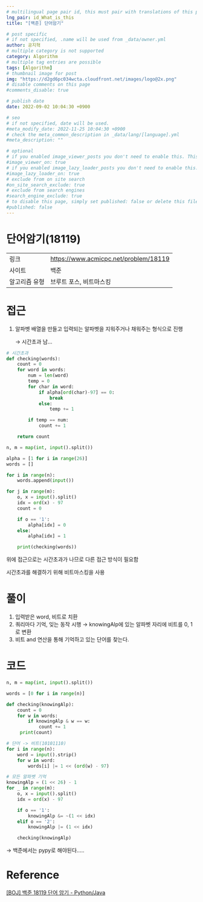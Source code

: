 ```yaml
---
# multilingual page pair id, this must pair with translations of this page. (This name must be unique)
lng_pair: id_What_is_this
title: "[백준] 단어암기"

# post specific
# if not specified, .name will be used from _data/owner.yml
author: 공지혁
# multiple category is not supported
category: Algorithm
# multiple tag entries are possible
tags: [Algorithm]
# thumbnail image for post
img: "https://d2gd6pc034wcta.cloudfront.net/images/logo@2x.png"
# disable comments on this page
#comments_disable: true

# publish date
date: 2022-09-02 10:04:30 +0900

# seo
# if not specified, date will be used.
#meta_modify_date: 2022-11-25 10:04:30 +0900
# check the meta_common_description in _data/lang/[language].yml
#meta_description: ""

# optional
# if you enabled image_viewer_posts you don't need to enable this. This is only if image_viewer_posts = false
#image_viewer_on: true
# if you enabled image_lazy_loader_posts you don't need to enable this. This is only if image_lazy_loader_posts = false
#image_lazy_loader_on: true
# exclude from on site search
#on_site_search_exclude: true
# exclude from search engines
#search_engine_exclude: true
# to disable this page, simply set published: false or delete this file
#published: false
---
```


# 단어암기(18119)
|||
|---|---|
|링크 | https://www.acmicpc.net/problem/18119|
|사이트| 백준|
|알고리즘 유형| 브루트 포스, 비트마스킹|

# 접근


1. 알파벳 배열을 만들고 입력되는 알파벳을 지워주거나 채워주는 형식으로 진행

    → 시간초과 남…


```python
# 시간초과
def checking(words):
    count = 0
    for word in words:
        num = len(word)
        temp = 0
        for char in word:
            if alpha[ord(char)-97] == 0:
                break
            else:
                temp += 1

        if temp == num:
            count += 1

    return count

n, m = map(int, input().split())

alpha = [1 for i in range(26)]
words = []

for i in range(n):
    words.append(input())

for j in range(m):
    o, x = input().split()
    idx = ord(x) - 97
    count = 0

    if o == '1':
        alpha[idx] = 0
    else:
        alpha[idx] = 1

    print(checking(words))
```

위에 접근으로는 시간초과가 나므로 다른 접근 방식이 필요함

시간초과를 해결하기 위해 비트마스킹을 사용

# 풀이


1. 입력받은 word, 비트로 치환
2. 쿼리마다 기억, 잊는 동작 시행 → knowingAlp에 있는 알파벳 자리에 비트를 0, 1로 변환
3. 비트 and 연산을 통해 기억하고 있는 단어를 찾는다.

# 코드


```python
n, m = map(int, input().split())

words = [0 for i in range(n)]

def checking(knowingAlp):
    count = 0
    for w in words:
        if knowingAlp & w == w:
            count += 1
     print(count)

# 단어 -> 비트(10101110)
for i in range(n):
    word = input().strip()
    for w in word:
        words[i] |= 1 << (ord(w) - 97)

# 모든 알파벳 기억
knowingAlp = (1 << 26) - 1
for _ in range(m):
    o, x = input().split()
    idx = ord(x) - 97

    if o == '1':
        knowingAlp &= ~(1 << idx)
    elif o == '2':
        knowingAlp |= (1 << idx)

    checking(knowingAlp)
```

→ 백준에서는 pypy로 해야된다…..

# Reference


[[BOJ] 백준 18119 단어 암기 - Python/Java](https://studyandwrite.tistory.com/445)
